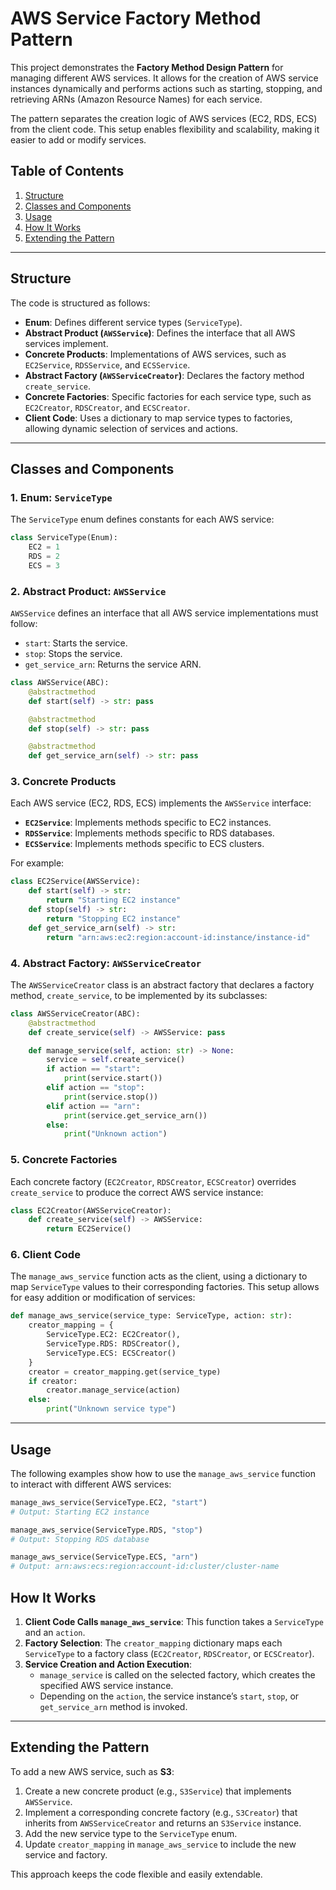 # AWS Service Factory Method Pattern

This project demonstrates the **Factory Method Design Pattern** for managing different AWS services. It allows for the creation of AWS service instances dynamically and performs actions such as starting, stopping, and retrieving ARNs (Amazon Resource Names) for each service.

The pattern separates the creation logic of AWS services (EC2, RDS, ECS) from the client code. This setup enables flexibility and scalability, making it easier to add or modify services.

## Table of Contents

1. [Structure](#structure)
2. [Classes and Components](#classes-and-components)
3. [Usage](#usage)
4. [How It Works](#how-it-works)
5. [Extending the Pattern](#extending-the-pattern)

---

## Structure

The code is structured as follows:

- **Enum**: Defines different service types (`ServiceType`).
- **Abstract Product (`AWSService`)**: Defines the interface that all AWS services implement.
- **Concrete Products**: Implementations of AWS services, such as `EC2Service`, `RDSService`, and `ECSService`.
- **Abstract Factory (`AWSServiceCreator`)**: Declares the factory method `create_service`.
- **Concrete Factories**: Specific factories for each service type, such as `EC2Creator`, `RDSCreator`, and `ECSCreator`.
- **Client Code**: Uses a dictionary to map service types to factories, allowing dynamic selection of services and actions.

---

## Classes and Components

### 1. Enum: `ServiceType`

The `ServiceType` enum defines constants for each AWS service:
```python
class ServiceType(Enum):
    EC2 = 1
    RDS = 2
    ECS = 3
```

### 2. Abstract Product: `AWSService`

`AWSService` defines an interface that all AWS service implementations must follow:
- `start`: Starts the service.
- `stop`: Stops the service.
- `get_service_arn`: Returns the service ARN.

```python
class AWSService(ABC):
    @abstractmethod
    def start(self) -> str: pass

    @abstractmethod
    def stop(self) -> str: pass

    @abstractmethod
    def get_service_arn(self) -> str: pass
```

### 3. Concrete Products

Each AWS service (EC2, RDS, ECS) implements the `AWSService` interface:
- **`EC2Service`**: Implements methods specific to EC2 instances.
- **`RDSService`**: Implements methods specific to RDS databases.
- **`ECSService`**: Implements methods specific to ECS clusters.

For example:
```python
class EC2Service(AWSService):
    def start(self) -> str:
        return "Starting EC2 instance"
    def stop(self) -> str:
        return "Stopping EC2 instance"
    def get_service_arn(self) -> str:
        return "arn:aws:ec2:region:account-id:instance/instance-id"
```

### 4. Abstract Factory: `AWSServiceCreator`

The `AWSServiceCreator` class is an abstract factory that declares a factory method, `create_service`, to be implemented by its subclasses:
```python
class AWSServiceCreator(ABC):
    @abstractmethod
    def create_service(self) -> AWSService: pass

    def manage_service(self, action: str) -> None:
        service = self.create_service()
        if action == "start":
            print(service.start())
        elif action == "stop":
            print(service.stop())
        elif action == "arn":
            print(service.get_service_arn())
        else:
            print("Unknown action")
```

### 5. Concrete Factories

Each concrete factory (`EC2Creator`, `RDSCreator`, `ECSCreator`) overrides `create_service` to produce the correct AWS service instance:
```python
class EC2Creator(AWSServiceCreator):
    def create_service(self) -> AWSService:
        return EC2Service()
```

### 6. Client Code

The `manage_aws_service` function acts as the client, using a dictionary to map `ServiceType` values to their corresponding factories. This setup allows for easy addition or modification of services:
```python
def manage_aws_service(service_type: ServiceType, action: str):
    creator_mapping = {
        ServiceType.EC2: EC2Creator(),
        ServiceType.RDS: RDSCreator(),
        ServiceType.ECS: ECSCreator()
    }
    creator = creator_mapping.get(service_type)
    if creator:
        creator.manage_service(action)
    else:
        print("Unknown service type")
```

---

## Usage

The following examples show how to use the `manage_aws_service` function to interact with different AWS services:

```python
manage_aws_service(ServiceType.EC2, "start")
# Output: Starting EC2 instance

manage_aws_service(ServiceType.RDS, "stop")
# Output: Stopping RDS database

manage_aws_service(ServiceType.ECS, "arn")
# Output: arn:aws:ecs:region:account-id:cluster/cluster-name
```

## How It Works

1. **Client Code Calls `manage_aws_service`**: This function takes a `ServiceType` and an `action`.
2. **Factory Selection**: The `creator_mapping` dictionary maps each `ServiceType` to a factory class (`EC2Creator`, `RDSCreator`, or `ECSCreator`).
3. **Service Creation and Action Execution**:
   - `manage_service` is called on the selected factory, which creates the specified AWS service instance.
   - Depending on the `action`, the service instance’s `start`, `stop`, or `get_service_arn` method is invoked.

---

## Extending the Pattern

To add a new AWS service, such as **S3**:

1. Create a new concrete product (e.g., `S3Service`) that implements `AWSService`.
2. Implement a corresponding concrete factory (e.g., `S3Creator`) that inherits from `AWSServiceCreator` and returns an `S3Service` instance.
3. Add the new service type to the `ServiceType` enum.
4. Update `creator_mapping` in `manage_aws_service` to include the new service and factory.

This approach keeps the code flexible and easily extendable.
